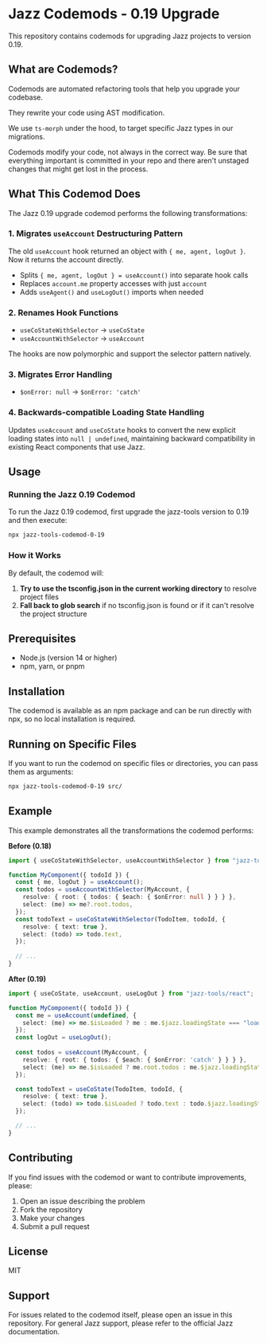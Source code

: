 # Jazz Codemods - 0.19 Upgrade

This repository contains codemods for upgrading Jazz projects to version 0.19.

## What are Codemods?

Codemods are automated refactoring tools that help you upgrade your codebase. 

They rewrite your code using AST modification.

We use `ts-morph` under the hood, to target specific Jazz types in our migrations.

Codemods modify your code, not always in the correct way.
Be sure that everything important is committed in your repo and there aren't unstaged changes that might get lost in the process.

## What This Codemod Does

The Jazz 0.19 upgrade codemod performs the following transformations:

### 1. **Migrates `useAccount` Destructuring Pattern**

The old `useAccount` hook returned an object with `{ me, agent, logOut }`. Now it returns the account directly.

- Splits `{ me, agent, logOut } = useAccount()` into separate hook calls
- Replaces `account.me` property accesses with just `account`
- Adds `useAgent()` and `useLogOut()` imports when needed

### 2. **Renames Hook Functions**

- `useCoStateWithSelector` → `useCoState`
- `useAccountWithSelector` → `useAccount`

The hooks are now polymorphic and support the selector pattern natively.

### 3. **Migrates Error Handling**

- `$onError: null` → `$onError: 'catch'`

### 4. **Backwards-compatible Loading State Handling**

Updates `useAccount` and `useCoState` hooks to convert the new explicit loading states into `null | undefined`, maintaining backward compatibility in existing React components that use Jazz.

## Usage

### Running the Jazz 0.19 Codemod

To run the Jazz 0.19 codemod, first upgrade the jazz-tools version to 0.19 and then execute:

```bash
npx jazz-tools-codemod-0-19
```

### How it Works

By default, the codemod will:

1. **Try to use the tsconfig.json in the current working directory** to resolve project files
2. **Fall back to glob search** if no tsconfig.json is found or if it can't resolve the project structure

## Prerequisites

- Node.js (version 14 or higher)
- npm, yarn, or pnpm

## Installation

The codemod is available as an npm package and can be run directly with npx, so no local installation is required.

## Running on Specific Files

If you want to run the codemod on specific files or directories, you can pass them as arguments:

```bash
npx jazz-tools-codemod-0-19 src/
```

## Example

This example demonstrates all the transformations the codemod performs:

**Before (0.18)**
```typescript
import { useCoStateWithSelector, useAccountWithSelector } from "jazz-tools/react";

function MyComponent({ todoId }) {
  const { me, logOut } = useAccount();
  const todos = useAccountWithSelector(MyAccount, {
    resolve: { root: { todos: { $each: { $onError: null } } } },
    select: (me) => me?.root.todos,
  });
  const todoText = useCoStateWithSelector(TodoItem, todoId, {
    resolve: { text: true },
    select: (todo) => todo.text,
  });
  
  // ...
}
```

**After (0.19)**
```typescript
import { useCoState, useAccount, useLogOut } from "jazz-tools/react";

function MyComponent({ todoId }) {
  const me = useAccount(undefined, {
    select: (me) => me.$isLoaded ? me : me.$jazz.loadingState === "loading" ? undefined : null
  });
  const logOut = useLogOut();
  
  const todos = useAccount(MyAccount, {
    resolve: { root: { todos: { $each: { $onError: 'catch' } } } },
    select: (me) => me.$isLoaded ? me.root.todos : me.$jazz.loadingState === "loading" ? undefined : null,
  });

  const todoText = useCoState(TodoItem, todoId, {
    resolve: { text: true },
    select: (todo) => todo.$isLoaded ? todo.text : todo.$jazz.loadingState === "loading" ? undefined : null,
  });

  // ...
}
```

## Contributing

If you find issues with the codemod or want to contribute improvements, please:

1. Open an issue describing the problem
2. Fork the repository
3. Make your changes
4. Submit a pull request

## License

MIT

## Support

For issues related to the codemod itself, please open an issue in this repository. For general Jazz support, please refer to the official Jazz documentation.

